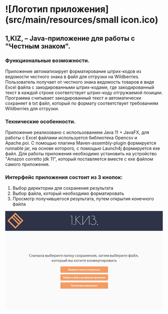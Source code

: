 # **![Логотип приложения](src/main/resources/small icon.ico)**  

## 1,KIZ, – Java-приложение для работы с "Честным знаком". 

### **Функциональные возможности.**
Приложение автоматизирует форматирование штрих-кодов из ведомости честного знака в файл для отгрузки на Wildberries. 
Пользователь получает от честного знака ведомость товаров в виде Excel файла с закодированными штрих-кодами, где 
закодированный текст в каждой строке соответствует штрих-коду отгружаемой позиции. Программа считывает закодированный 
текст и автоматически сохраняет в txt файл, который по формату соответствует требованиям Wildberries для отгрузки.

### **Технические особенности.**
Приложение реализовано с использованием Java 11 + JavaFX, для работы с Excel файлами используется библиотека Opencsv и 
Apache.poi. С помощью плагина Maven-assembly-plugin формируется runnable jar, на основе которого, с помощью Launch4j 
формируется exe файл. Для работы приложения необходимо установить на устройство "Amazon corretto jdk 11", который 
поставляется вместе с exe файлом самого приложения.


### **Интерфейс приложения состоит из 3 кнопок:**
1) Выбор директории для сохранения результата
2) Выбор файла, который необходимо форматировать
3) Просмотр получившегося результата, путем открытия конечного файла

![Логотип приложения](src/main/resources/mainPage.png)
